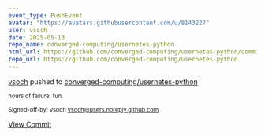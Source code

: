 ```yaml
---
event_type: PushEvent
avatar: "https://avatars.githubusercontent.com/u/814322?"
user: vsoch
date: 2025-05-13
repo_name: converged-computing/usernetes-python
html_url: https://github.com/converged-computing/usernetes-python/commit/42f8fc0c590aae41efd86cbee245dc9f0c683ede
repo_url: https://github.com/converged-computing/usernetes-python
---
```


<a href='https://github.com/vsoch' target='_blank'>vsoch</a> pushed to <a href='https://github.com/converged-computing/usernetes-python' target='_blank'>converged-computing/usernetes-python</a>

<small>hours of failure. fun.

Signed-off-by: vsoch <vsoch@users.noreply.github.com></small>

<a href='https://github.com/converged-computing/usernetes-python/commit/42f8fc0c590aae41efd86cbee245dc9f0c683ede' target='_blank'>View Commit</a>